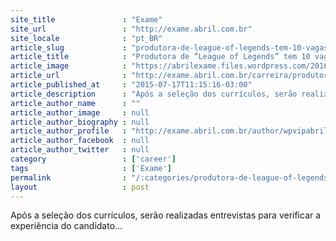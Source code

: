 ```yaml
---
site_title               : "Exame"
site_url                 : "http://exame.abril.com.br"
site_locale              : "pt_BR"
article_slug             : "produtora-de-league-of-legends-tem-10-vagas-abertas-em-sao-paulo"
article_title            : "Produtora de “League of Legends” tem 10 vagas abertas em São Paulo"
article_image            : "https://abrilexame.files.wordpress.com/2016/09/size_960_16_9_20151019-26684-sn5ryc.jpg?quality=70&strip=all&w=960"
article_url              : "http://exame.abril.com.br/carreira/produtora-de-league-of-legends-possui-10-vagas-abertas-em-sp/"
article_published_at     : "2015-07-17T11:15:16-03:00"
article_description      : "Após a seleção dos currículos, serão realizadas entrevistas para verificar a experiência do candidato..."
article_author_name      : ""
article_author_image     : null
article_author_biography : null
article_author_profile   : "http://exame.abril.com.br/author/wpvipabril/"
article_author_facebook  : null
article_author_twitter   : null
category                 : ['career']
tags                     : ['Exame']
permalink                : "/:categories/produtora-de-league-of-legends-tem-10-vagas-abertas-em-sao-paulo/"
layout                   : post
---
```


Após a seleção dos currículos, serão realizadas entrevistas para verificar a experiência do candidato...
